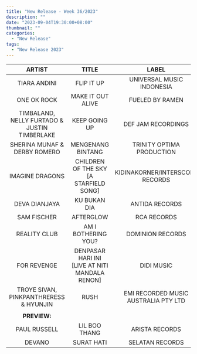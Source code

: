 ```yaml
---
title: "New Release - Week 36/2023"
description: ""
date: "2023-09-04T19:30:00+08:00"
thumbnail: ""
categories:
  - "New Release"
tags:
  - "New Release 2023"
---
```

<!--more-->
|ARTIST|TITLE|LABEL|
|:---:|:---:|:---:|
|TIARA ANDINI|FLIP IT UP|UNIVERSAL MUSIC INDONESIA|
|ONE OK ROCK|MAKE IT OUT ALIVE|FUELED BY RAMEN|
|TIMBALAND, NELLY FURTADO & JUSTIN TIMBERLAKE|KEEP GOING UP|DEF JAM RECORDINGS|
|SHERINA MUNAF & DERBY ROMERO|MENGENANG BINTANG|TRINITY OPTIMA PRODUCTION|
|IMAGINE DRAGONS|CHILDREN OF THE SKY [A STARFIELD SONG]|KIDINAKORNER/INTERSCOPE RECORDS|
|DEVA DIANJAYA|KU BUKAN DIA|ANTIDA RECORDS|
|SAM FISCHER|AFTERGLOW|RCA RECORDS|
|REALITY CLUB|AM I BOTHERING YOU?|DOMINION RECORDS|
|FOR REVENGE|DENPASAR HARI INI [LIVE AT NITI MANDALA RENON]|DIDI MUSIC|
|TROYE SIVAN, PINKPANTHRERESS & HYUNJIN|RUSH|EMI RECORDED MUSIC AUSTRALIA PTY LTD|
| | | |
|**PREVIEW:**| | |
|PAUL RUSSELL|LIL BOO THANG|ARISTA RECORDS|
|DEVANO|SURAT HATI|SELATAN RECORDS|
